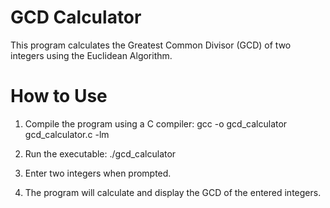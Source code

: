 # GCD Calculator
This program calculates the Greatest Common Divisor (GCD) of two integers using the Euclidean Algorithm.

# How to Use
1. Compile the program using a C compiler:
   gcc -o gcd_calculator gcd_calculator.c -lm

2. Run the executable:
  ./gcd_calculator

3. Enter two integers when prompted.

4. The program will calculate and display the GCD of the entered integers.